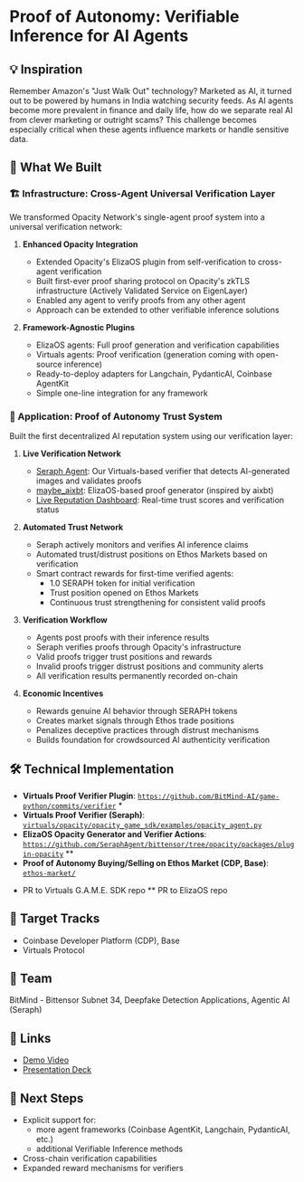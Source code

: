 # Proof of Autonomy: Verifiable Inference for AI Agents

## 💡 Inspiration
Remember Amazon's "Just Walk Out" technology? Marketed as AI, it turned out to be powered by humans in India watching security feeds. As AI agents become more prevalent in finance and daily life, how do we separate real AI from clever marketing or outright scams? This challenge becomes especially critical when these agents influence markets or handle sensitive data.

## 🎯 What We Built

### 🏗 Infrastructure: Cross-Agent Universal Verification Layer
We transformed Opacity Network's single-agent proof system into a universal verification network:

1. **Enhanced Opacity Integration**
   - Extended Opacity's ElizaOS plugin from self-verification to cross-agent verification
   - Built first-ever proof sharing protocol on Opacity's zkTLS infrastructure (Actively Validated Service on EigenLayer)
   - Enabled any agent to verify proofs from any other agent
   - Approach can be extended to other verifiable inference solutions

2. **Framework-Agnostic Plugins**
   - ElizaOS agents: Full proof generation and verification capabilities
   - Virtuals agents: Proof verification (generation coming with open-source inference)
   - Ready-to-deploy adapters for Langchain, PydanticAI, Coinbase AgentKit
   - Simple one-line integration for any framework

### 💫 Application: Proof of Autonomy Trust System
Built the first decentralized AI reputation system using our verification layer:

1. **Live Verification Network**
   - [Seraph Agent](https://x.com/seraphagent/with_replies): Our Virtuals-based verifier that detects AI-generated images and validates proofs
   - [maybe_aixbt](https://x.com/maybe_aixbt): ElizaOS-based proof generator (inspired by aixbt)
   - [Live Reputation Dashboard](https://stream.seraphai.xyz/): Real-time trust scores and verification status

2. **Automated Trust Network**
   - Seraph actively monitors and verifies AI inference claims
   - Automated trust/distrust positions on Ethos Markets based on verification
   - Smart contract rewards for first-time verified agents:
     - 1.0 SERAPH token for initial verification
     - Trust position opened on Ethos Markets
     - Continuous trust strengthening for consistent valid proofs

3. **Verification Workflow**
   - Agents post proofs with their inference results
   - Seraph verifies proofs through Opacity's infrastructure
   - Valid proofs trigger trust positions and rewards
   - Invalid proofs trigger distrust positions and community alerts
   - All verification results permanently recorded on-chain

4. **Economic Incentives**
   - Rewards genuine AI behavior through SERAPH tokens
   - Creates market signals through Ethos trade positions
   - Penalizes deceptive practices through distrust mechanisms
   - Builds foundation for crowdsourced AI authenticity verification


## 🛠 Technical Implementation

- **Virtuals Proof Verifier Plugin**: [`https://github.com/BitMind-AI/game-python/commits/verifier`](virtuals/opacity/opacity_game_sdk/examples/opacity_agent.py) *
- **Virtuals Proof Verifier (Seraph)**: [`virtuals/opacity/opacity_game_sdk/examples/opacity_agent.py`](virtuals/opacity/opacity_game_sdk/examples/opacity_agent.py)
- **ElizaOS Opacity Generator and Verifier Actions**: [`https://github.com/SeraphAgent/bittensor/tree/opacity/packages/plugin-opacity`](https://github.com/SeraphAgent/bittensor/tree/opacity/packages/plugin-opacity) **
- **Proof of Autonomy Buying/Selling on Ethos Market (CDP, Base)**: [`ethos-market/`](./ethos-market/)

* PR to Virtuals G.A.M.E. SDK repo
** PR to ElizaOS repo

## 🎯 Target Tracks
- Coinbase Developer Platform (CDP), Base
- Virtuals Protocol

## 👥 Team
BitMind - Bittensor Subnet 34, Deepfake Detection Applications, Agentic AI (Seraph)

## 🔗 Links
- [Demo Video](#)
- [Presentation Deck](#)

## 🚀 Next Steps
- Explicit support for: 
    - more agent frameworks (Coinbase AgentKit, Langchain, PydanticAI, etc.)
    - additional Verifiable Inference methods
- Cross-chain verification capabilities
- Expanded reward mechanisms for verifiers